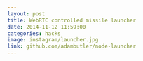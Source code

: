 ```yaml
---
layout: post
title: WebRTC controlled missile launcher
date: 2014-11-12 11:59:00
categories: hacks
image: instagram/launcher.jpg
link: github.com/adambutler/node-launcher
---
```

